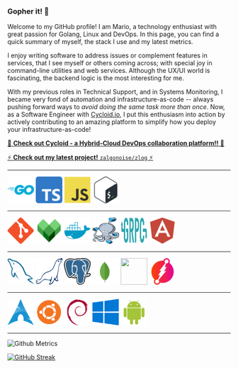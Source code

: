 ### Gopher it! 🚀

Welcome to my GitHub profile! I am Mario, a technology enthusiast with great passion for Golang, Linux and DevOps. In this page, you can find a quick summary of myself, the stack I use and my latest metrics.

I enjoy writing software to address issues or complement features in services, that I see myself or others coming across; with special joy in command-line utilities and web services. Although the UX/UI world is fascinating, the backend logic is the most interesting for me.

With my previous roles in Technical Support, and in Systems Monitoring, I became very fond of automation and infrastructure-as-code -- always pushing forward ways to _avoid doing the same task more than once_. Now, as a Software Engineer with [Cycloid.io](https://cycloid.io), I put this enthusiasm into action by actively contributing to an amazing platform to simplify how you deploy your infrastructure-as-code!

[🚀 **Check out Cycloid - a Hybrid-Cloud DevOps collaboration platform!!** 🚀](https://cycloid.io/)

[⚡ **Check out my latest project!** `zalgonoise/zlog` ⚡](https://github.com/zalgonoise/zlog)


___________________

<div>
<img display="block" width="60" height="60" src="https://github.com/zalgonoise/zalgonoise/blob/master/media/golang-icon.svg">
<img display="block" width="60" height="60" src="https://github.com/zalgonoise/zalgonoise/blob/master/media/typescript.svg">
<img display="block" width="60" height="60" src="https://github.com/zalgonoise/zalgonoise/blob/master/media/javascript.svg">
<img display="block" width="60" height="60" src="https://github.com/zalgonoise/zalgonoise/blob/master/media/bash.svg">
</div>


___________________


<div>
<img display="block" width="60" height="60" src="https://github.com/zalgonoise/zalgonoise/blob/master/media/git.svg">
<img display="block" width="60" height="60" src="https://github.com/zalgonoise/zalgonoise/blob/master/media/bazel.svg">
<img display="block" width="60" height="60" src="https://github.com/zalgonoise/zalgonoise/blob/master/media/docker.svg">
<img display="block" width="60" height="60" src="https://github.com/zalgonoise/zalgonoise/blob/master/media/docker-compose.png">
<img display="block" width="60" height="60" src="https://github.com/zalgonoise/zalgonoise/blob/master/media/grpc.svg">
<img display="block" width="60" height="60" src="https://github.com/zalgonoise/zalgonoise/blob/master/media/angular.svg">
</div>


___________________


<div>
<img display="block" width="60" height="60" src="https://github.com/zalgonoise/zalgonoise/blob/master/media/mysql.svg">
<img display="block" width="60" height="60" src="https://github.com/zalgonoise/zalgonoise/blob/master/media/mariadb.svg">
<img display="block" width="60" height="60" src="https://github.com/zalgonoise/zalgonoise/blob/master/media/postgresql.svg">
<img display="block" width="60" height="60" src="https://github.com/zalgonoise/zalgonoise/blob/master/media/mongodb.svg">
<img display="block" width="60" height="60" src="https://github.com/zalgonoise/zalgonoise/blob/master/media/sqlite.svg">
<img display="block" width="60" height="60" src="https://github.com/zalgonoise/zalgonoise/blob/master/media/dgraph.svg">
</div>


___________________


<div>
<img display="block" width="60" height="60" src="https://github.com/zalgonoise/zalgonoise/blob/master/media/iusearchbtw.svg">
<img display="block" width="60" height="60" src="https://github.com/zalgonoise/zalgonoise/blob/master/media/ubuntu.svg">
<img display="block" width="60" height="60" src="https://github.com/zalgonoise/zalgonoise/blob/master/media/debian.svg">
<img display="block" width="60" height="60" src="https://github.com/zalgonoise/zalgonoise/blob/master/media/windows.svg">
<img display="block" width="60" height="60" src="https://github.com/zalgonoise/zalgonoise/blob/master/media/android.svg">
</div>

_________________

![Github Metrics](https://github-profile-summary-cards.vercel.app/api/cards/profile-details?username=zalgonoise&theme=github_dark)

[![GitHub Streak](https://github-readme-streak-stats.herokuapp.com?user=zalgonoise&theme=dark&hide_border=true&date_format=%5BY%20%5DM%20j)](https://git.io/streak-stats)

